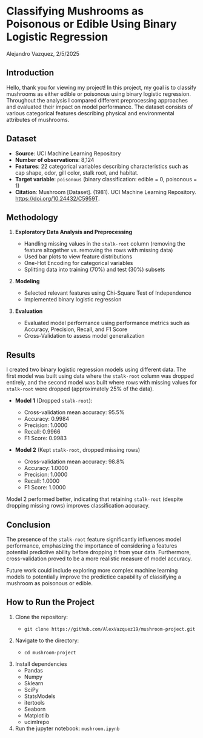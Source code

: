 # Classifying Mushrooms as Poisonous or Edible Using Binary Logistic Regression
Alejandro Vazquez, 2/5/2025

## Introduction

Hello, thank you for viewing my project! In this project, my goal is to classify mushrooms as either edible or poisonous using binary logistic regression. Throughout the analysis I compared different preprocessing approaches and evaluated their impact on model performance. The dataset consists of various categorical features describing physical and environmental attributes of mushrooms.

## Dataset

* **Source**: UCI Machine Learning Repository
* **Number of observations**: 8,124
* **Features**: 22 categorical variables describing characteristics such as cap shape, odor, gill color, stalk root, and habitat.
* **Target variable**: `poisonous` (binary classification: edible = 0, poisonous = 1)
* **Citation**: Mushroom [Dataset]. (1981). UCI Machine Learning Repository. https://doi.org/10.24432/C5959T.

## Methodology

1. **Exploratory Data Analysis and Preprocessing**
    * Handling missing values in the `stalk-root` column (removing the feature altogether vs. removing the rows with missing data)
    * Used bar plots to view feature distributions
    * One-Hot Encoding for categorical variables
    * Splitting data into training (70%) and test (30%) subsets

2. **Modeling**
    * Selected relevant features using Chi-Square Test of Independence
    * Implemented binary logistic regression

3. **Evaluation**
    * Evaluated model performance using performance metrics such as Accuracy, Precision, Recall, and F1 Score
    * Cross-Validation to assess model generalization

## Results

I created two binary logistic regression models using different data. The first model was built using data where the `stalk-root` column was dropped entirely, and the second model was built where rows with missing values for `stalk-root` were dropped (approximately 25% of the data).

* **Model 1** (Dropped `stalk-root`):

    * Cross-validation mean accuracy: 95.5%
    * Accuracy: 0.9984
    * Precision: 1.0000
    * Recall: 0.9966
    * F1 Score: 0.9983

* **Model 2** (Kept `stalk-root`, dropped missing rows)
    * Cross-validation mean accuracy: 98.8%
    * Accuracy: 1.0000
    * Precision: 1.0000
    * Recall: 1.0000
    * F1 Score: 1.0000

Model 2 performed better, indicating that retaining `stalk-root` (despite dropping missing rows) improves classification accuracy.

## Conclusion

The presence of the `stalk-root` feature significantly influences model performance, emphasizing the importance of considering a features potential predictive ability before dropping it from your data. Furthermore, cross-validation proved to be a more realistic measure of model accuracy. 

Future work could include exploring more complex machine learning models to potentially improve the predictice capability of classifying a mushroom as poisonous or edible.

## How to Run the Project

1. Clone the repository:
    *     git clone https://github.com/AlexVazquez19/mushroom-project.git
2. Navigate to the directory:
    *     cd mushroom-project
3. Install dependencies
    * Pandas
    * Numpy
    * Sklearn
    * SciPy
    * StatsModels
    * itertools
    * Seaborn
    * Matplotlib
    * ucimlrepo
4. Run the jupyter notebook: `mushroom.ipynb`